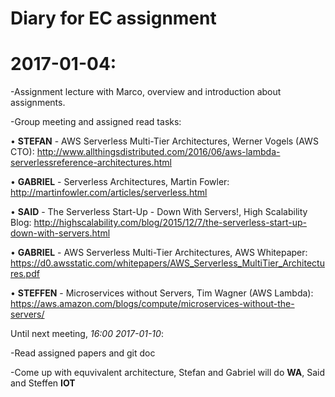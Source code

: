 # Diary for EC assignment

# 2017-01-04:

  -Assignment lecture with Marco, overview and introduction about assignments.
  
  -Group meeting and assigned read tasks:
  
  • **STEFAN** - AWS Serverless Multi-Tier Architectures, Werner Vogels (AWS CTO):
    http://www.allthingsdistributed.com/2016/06/aws-lambda-serverlessreference-architectures.html 
  
  • **GABRIEL** - Serverless Architectures, Martin Fowler:
    http://martinfowler.com/articles/serverless.html
  
  • **SAID** - The Serverless Start-Up - Down With Servers!, High Scalability Blog:
    http://highscalability.com/blog/2015/12/7/the-serverless-start-up-down-with-servers.html
  
  • **GABRIEL** - AWS Serverless Multi-Tier Architectures, AWS Whitepaper:
    https://d0.awsstatic.com/whitepapers/AWS_Serverless_MultiTier_Architectures.pdf
  
  • **STEFFEN** - Microservices without Servers, Tim Wagner (AWS Lambda): 
    https://aws.amazon.com/blogs/compute/microservices-without-the-servers/ 
    
 Until next meeting, *16:00 2017-01-10*:
 
  -Read assigned papers and git doc
  
  -Come up with equvivalent architecture, Stefan and Gabriel will do **WA**, Said and Steffen **IOT**

